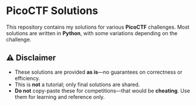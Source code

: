 # PicoCTF Solutions

This repository contains my solutions for various **PicoCTF** challenges. Most solutions are written in **Python**, with some variations depending on the challenge.

## ⚠ Disclaimer
- These solutions are provided **as is**—no guarantees on correctness or efficiency.
- This is **not** a tutorial; only final solutions are shared.
- **Do not** copy-paste these for competitions—that would be **cheating**. Use them for learning and reference only.
